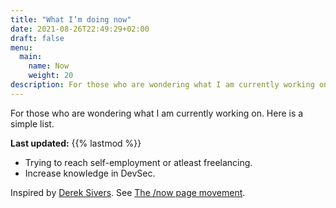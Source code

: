 ```yaml
---
title: "What I’m doing now"
date: 2021-08-26T22:49:29+02:00
draft: false
menu:
  main:
    name: Now
    weight: 20
description: For those who are wondering what I am currently working on. Here is a simple list.
---
```


For those who are wondering what I am currently working on. Here is a simple list.

**Last updated:** {{% lastmod %}}

- Trying to reach self-employment or atleast freelancing.
- Increase knowledge in DevSec.

Inspired by [Derek Sivers](https://sive.rs/nowff). See [The /now page movement](https://nownownow.com/about).
